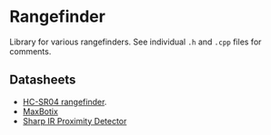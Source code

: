 # Rangefinder

Library for various rangefinders. See individual `.h` and `.cpp` files for comments.

## Datasheets

- [HC-SR04 rangefinder](https://media.digikey.com/pdf/Data%20Sheets/Adafruit%20PDFs/3942_Web.pdf).
- [MaxBotix](https://www.maxbotix.com/documents/LV-MaxSonar-EZ_Datasheet.pdf)
- [Sharp IR Proximity Detector](https://www.pololu.com/file/0J85/gp2y0a21yk0f.pdf)
